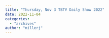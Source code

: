 ```yaml
---
title: "Thursday, Nov 3 TBTV Daily Show 2022"
date: 2022-11-04
categories: 
  - "archives"
author: "millerj"
---
```




